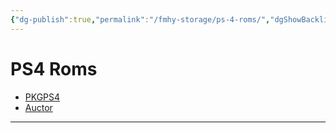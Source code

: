 ```yaml
---
{"dg-publish":true,"permalink":"/fmhy-storage/ps-4-roms/","dgShowBacklinks":true,"dgShowLocalGraph":true}
---
```


# PS4 Roms

* [PKGPS4](https://www.pkgps4.com/)
* [Auctor](https://auctor.tv/)

***